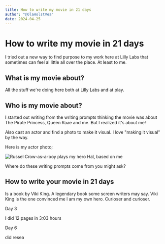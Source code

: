 ```yaml
---
title: How to write my movie in 21 days
author: "@OlaHolstVea"
date: 2024-04-25
---
```


# How to write my movie in 21 days

I tried out a new way to find purpose to my work here at Lilly Labs that sometimes can feel al little all over the place. At least to me.


## What is my movie about?

All the stuff we're doing here both at Lilly Labs and at play.

<!-- ![]() -->


## Who is my movie about?

I started out writing from the writing prompts thinking the movie was about The Pirate Princess, Queen Raae and me. But I realized it's about me!

Also cast an actor and find a photo to make it visual. I love "making it visual" by the way.

Here is my actor photo;

![Russel Crow-as-a-boy plays my hero Hal, based on me](https://pbs.twimg.com/media/GMBdizKXQAAsNR8?format=png&name=900x900)

Where do these writing prompts come from you might ask?

## How to write your movie in 21 days

Is a book by Viki King. A legendary book some screen writers may say. Viki King is the one convinced me I am my own hero. Curioser and curioser.

Day 3

I did 12 pages in 3:03 hours


Day 6

did resea